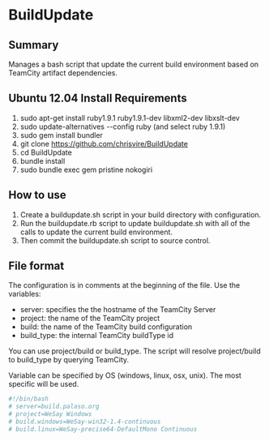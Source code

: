 BuildUpdate
===========

Summary
-------
Manages a bash script that update the current build environment based on TeamCity artifact dependencies.

Ubuntu 12.04 Install Requirements
--------------------
1. sudo apt-get install ruby1.9.1 ruby1.9.1-dev libxml2-dev libxslt-dev
2. sudo update-alternatives --config ruby (and select ruby 1.9.1)
2. sudo gem install bundler
3. git clone https://github.com/chrisvire/BuildUpdate
4. cd BuildUpdate
5. bundle install
6. sudo bundle exec gem pristine nokogiri


How to use
----------
1. Create a buildupdate.sh script in your build directory with configuration.  
2. Run the buildupdate.rb script to update buildupdate.sh with all of the calls to update the current build environment.  
3. Then commit the buildupdate.sh script to source control.

File format
-----------

The configuration is in comments at the beginning of the file.  Use the variables: 
* server: specifies the the hostname of the TeamCity Server
* project: the name of the TeamCity project
* build: the name of the TeamCity build configuration
* build_type: the internal TeamCity buildType id

You can use project/build or build_type.  The script will resolve project/build to build_type by querying TeamCity.

Variable can be specified by OS (windows, linux, osx, unix).  The most specific will be used.

```bash
#!/bin/bash
# server=build.palaso.org
# project=WeSay Windows
# build.windows=WeSay-win32-1.4-continuous
# build.linux=WeSay-precise64-DefaultMono Continuous
```
